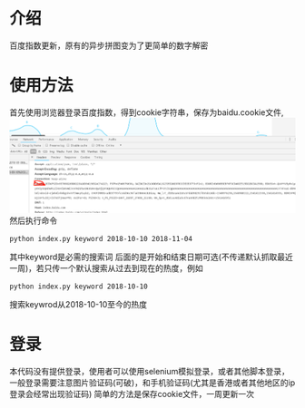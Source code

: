# 介绍
百度指数更新，原有的异步拼图变为了更简单的数字解密

# 使用方法
首先使用浏览器登录百度指数，得到cookie字符串，保存为baidu.cookie文件,
![](20181105194519.png)
然后执行命令

```
python index.py keyword 2018-10-10 2018-11-04
```
其中keyword是必需的搜索词
后面的是开始和结束日期可选(不传递默认抓取最近一周)，若只传一个默认搜索从过去到现在的热度，例如
```
python index.py keyword 2018-10-10
```
搜索keywrod从2018-10-10至今的热度

# 登录
本代码没有提供登录，使用者可以使用selenium模拟登录，或者其他脚本登录，一般登录需要注意图片验证码(可破)，和手机验证码(尤其是香港或者其他地区的ip登录会经常出现验证码)
简单的方法是保存cookie文件，一周更新一次